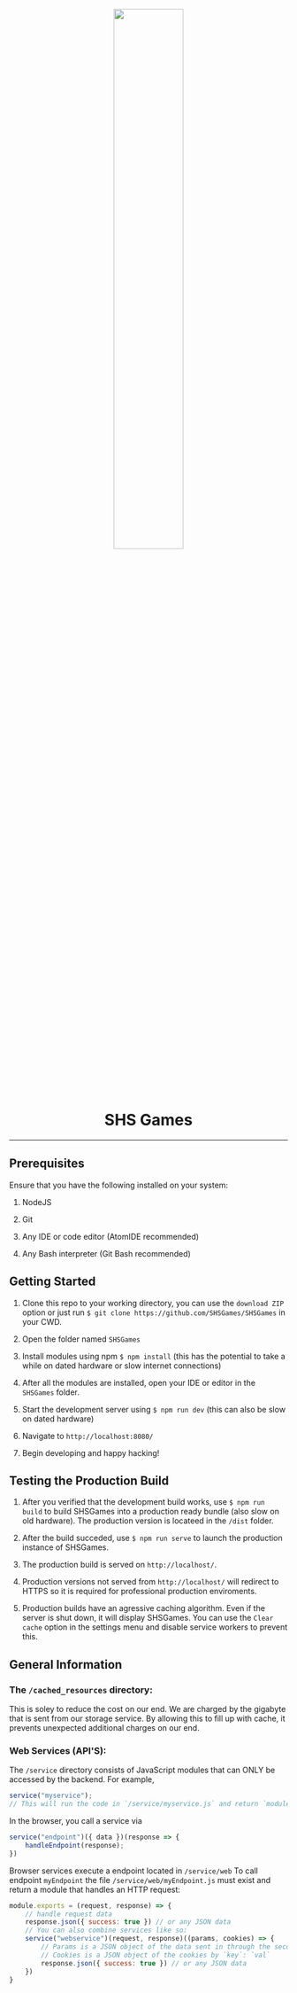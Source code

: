 <p align="center">
  <img src="https://shsgames.herokuapp.com/img/dev/banner.png?raw=true" width="50%">
</p>
<h1 align="center">SHS Games</h1>

---

## Prerequisites
Ensure that you have the following installed on your system:
1. NodeJS

2. Git

3. Any IDE or code editor (AtomIDE recommended)

4. Any Bash interpreter (Git Bash recommended)

## Getting Started
1. Clone this repo to your working directory, you can use the `download ZIP` option or just run `$ git clone https://github.com/SHSGames/SHSGames` in your CWD.

2. Open the folder named `SHSGames`

3. Install modules using npm `$ npm install` (this has the potential to take a while on dated hardware or slow internet connections)

4. After all the modules are installed, open your IDE or editor in the `SHSGames` folder.

5. Start the development server using `$ npm run dev` (this can also be slow on dated hardware)

6. Navigate to `http://localhost:8080/`

7. Begin developing and happy hacking!

## Testing the Production Build

1. After you verified that the development build works, use `$ npm run build` to build SHSGames into a production ready bundle (also slow on old hardware). The production version is locateed in the `/dist` folder.

2. After the build succeded, use `$ npm run serve` to launch the production instance of SHSGames.

3. The production build is served on `http://localhost/`.

4. Production versions not served from `http://localhost/` will redirect to HTTPS so it is required for professional production enviroments.

5. Production builds have an agressive caching algorithm. Even if the server is shut down, it will display SHSGames. You can use the `Clear cache` option in the settings menu and disable service workers to prevent this.

## General Information

### The `/cached_resources` directory:
This is soley to reduce the cost on our end. We are charged by the gigabyte that is sent from our storage service. By allowing this to fill up with cache, it prevents unexpected additional charges on our end.

### Web Services (API'S):
The `/service` directory consists of JavaScript modules that can ONLY be accessed by the backend. For example,
```javascript
service("myservice");
// This will run the code in `/service/myservice.js` and return `module.exports`
```
In the browser, you call a service via
```javascript
service("endpoint")({ data })(response => {
	handleEndpoint(response);
})
```

Browser services execute a endpoint located in `/service/web`
To call endpoint `myEndpoint` the file `/service/web/myEndpoint.js` must exist and return a module that handles an HTTP request:
```javascript
module.exports = (request, response) => {
	// handle request data
	response.json({ success: true }) // or any JSON data
	// You can also combine services like so:
	service("webservice")(request, response)((params, cookies) => {
		// Params is a JSON object of the data sent in through the second function of `service` from the browser,
		// Cookies is a JSON object of the cookies by `key`: `val`
		response.json({ success: true }) // or any JSON data
	})
}
```
